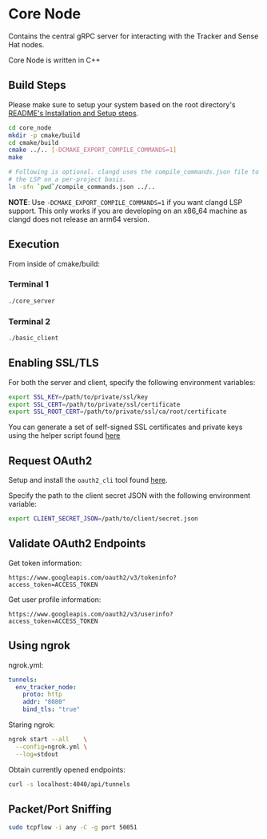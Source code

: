 # Core Node
Contains the central gRPC server for interacting with the Tracker and Sense Hat
nodes.

Core Node is written in C++

## Build Steps
Please make sure to setup your system based on the root directory's
[README's Installation and Setup steps](../../README.md#installation-and-setup).

```bash
cd core_node
mkdir -p cmake/build
cd cmake/build
cmake ../.. [-DCMAKE_EXPORT_COMPILE_COMMANDS=1]
make

# Following is optional. clangd uses the compile_commands.json file to configure
# the LSP on a per-project basis.
ln -sfn `pwd`/compile_commands.json ../..
```

**NOTE**: Use `-DCMAKE_EXPORT_COMPILE_COMMANDS=1` if you want clangd LSP support.
This only works if you are developing on an x86_64 machine as clangd does not
release an arm64 version.

## Execution
From inside of cmake/build:

### Terminal 1

```bash
./core_server
```

### Terminal 2

```bash
./basic_client
```

## Enabling SSL/TLS
For both the server and client, specify the following environment variables:

```bash
export SSL_KEY=/path/to/private/ssl/key
export SSL_CERT=/path/to/private/ssl/certificate
export SSL_ROOT_CERT=/path/to/private/ssl/ca/root/certificate
```

You can generate a set of self-signed SSL certificates and private keys using
the helper script found [here](../../scripts/ssl/)

## Request OAuth2
Setup and install the `oauth2_cli` tool found [here](../../scripts/oauth2_cli).

Specify the path to the client secret JSON with the following environment
variable:

```bash
export CLIENT_SECRET_JSON=/path/to/client/secret.json
```

## Validate OAuth2 Endpoints

Get token information:

```
https://www.googleapis.com/oauth2/v3/tokeninfo?access_token=ACCESS_TOKEN
```

Get user profile information:

```
https://www.googleapis.com/oauth2/v3/userinfo?access_token=ACCESS_TOKEN
```

## Using ngrok
ngrok.yml:

```yaml
tunnels:
  env_tracker_node:
    proto: http
    addr: "8080"
    bind_tls: "true"
```

Staring ngrok:

```bash
ngrok start --all    \
  --config=ngrok.yml \
  --log=stdout
```

Obtain currently opened endpoints:

```bash
curl -s localhost:4040/api/tunnels
```

## Packet/Port Sniffing

```bash
sudo tcpflow -i any -C -g port 50051
```
